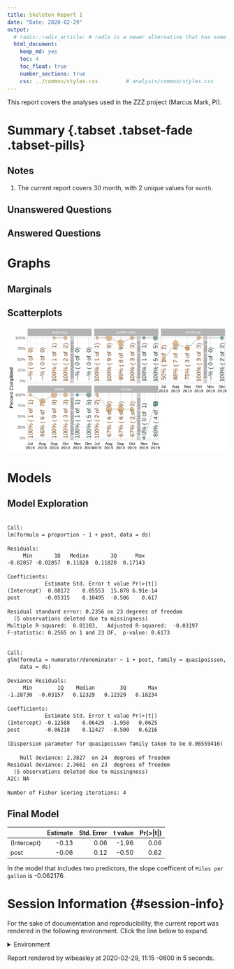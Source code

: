 ```yaml
---
title: Skeleton Report 1
date: "Date: 2020-02-29"
output:
  # radix::radix_article: # radix is a newer alternative that has some advantages over `html_document`.
  html_document:
    keep_md: yes
    toc: 4
    toc_float: true
    number_sections: true
    css: ../common/styles.css         # analysis/common/styles.css
---
```


This report covers the analyses used in the ZZZ project (Marcus Mark, PI).

<!--  Set the working directory to the repository's base directory; this assumes the report is nested inside of two directories.-->


<!-- Set the report-wide options, and point to the external code file. -->


<!-- Load 'sourced' R files.  Suppress the output when loading sources. -->


<!-- Load packages, or at least verify they're available on the local machine.  Suppress the output when loading packages. -->


<!-- Load any global functions and variables declared in the R file.  Suppress the output. -->


<!-- Declare any global functions specific to a Rmd output.  Suppress the output. -->


<!-- Load the datasets.   -->


<!-- Tweak the datasets.   -->


Summary {.tabset .tabset-fade .tabset-pills}
===========================================================================

Notes
---------------------------------------------------------------------------

1. The current report covers 30 month, with 2 unique values for `month`.


Unanswered Questions
---------------------------------------------------------------------------



Answered Questions
---------------------------------------------------------------------------


Graphs
===========================================================================


Marginals
---------------------------------------------------------------------------




Scatterplots
---------------------------------------------------------------------------

![](figure-png/scatterplots-1.png)<!-- -->


Models
===========================================================================

Model Exploration
---------------------------------------------------------------------------

```

Call:
lm(formula = proportion ~ 1 + post, data = ds)

Residuals:
     Min       1Q   Median       3Q      Max 
-0.82857 -0.02857  0.11828  0.11828  0.17143 

Coefficients:
            Estimate Std. Error t value Pr(>|t|)
(Intercept)  0.88172    0.05553  15.878 6.91e-14
post        -0.05315    0.10495  -0.506    0.617

Residual standard error: 0.2356 on 23 degrees of freedom
  (5 observations deleted due to missingness)
Multiple R-squared:  0.01103,	Adjusted R-squared:  -0.03197 
F-statistic: 0.2565 on 1 and 23 DF,  p-value: 0.6173
```

```

Call:
glm(formula = numerator/denominator ~ 1 + post, family = quasipoisson, 
    data = ds)

Deviance Residuals: 
     Min        1Q    Median        3Q       Max  
-1.28730  -0.03157   0.12329   0.12329   0.18234  

Coefficients:
            Estimate Std. Error t value Pr(>|t|)
(Intercept) -0.12588    0.06429  -1.958   0.0625
post        -0.06218    0.12427  -0.500   0.6216

(Dispersion parameter for quasipoisson family taken to be 0.06559416)

    Null deviance: 2.3827  on 24  degrees of freedom
Residual deviance: 2.3661  on 23  degrees of freedom
  (5 observations deleted due to missingness)
AIC: NA

Number of Fisher Scoring iterations: 4
```


Final Model
---------------------------------------------------------------------------


|            | Estimate| Std. Error| t value| Pr(>&#124;t&#124;)|
|:-----------|--------:|----------:|-------:|------------------:|
|(Intercept) |    -0.13|       0.06|   -1.96|               0.06|
|post        |    -0.06|       0.12|   -0.50|               0.62|

In the model that includes two predictors, the slope coefficent of `Miles per gallon` is -0.062176.


Session Information {#session-info}
===========================================================================

For the sake of documentation and reproducibility, the current report was rendered in the following environment.  Click the line below to expand.

<details>
  <summary>Environment <span class="glyphicon glyphicon-plus-sign"></span></summary>

```
─ Session info ───────────────────────────────────────────────────────────────
 setting  value                       
 version  R version 3.6.2 (2019-12-12)
 os       Ubuntu 19.10                
 system   x86_64, linux-gnu           
 ui       X11                         
 language (EN)                        
 collate  en_US.UTF-8                 
 ctype    en_US.UTF-8                 
 tz       America/Chicago             
 date     2020-02-29                  

─ Packages ───────────────────────────────────────────────────────────────────
 package     * version date       lib source        
 assertthat    0.2.1   2019-03-21 [1] CRAN (R 3.6.1)
 backports     1.1.5   2019-10-02 [1] CRAN (R 3.6.1)
 callr         3.4.2   2020-02-12 [1] CRAN (R 3.6.2)
 cli           2.0.1   2020-01-08 [1] CRAN (R 3.6.1)
 colorspace    1.4-1   2019-03-18 [1] CRAN (R 3.6.1)
 config        0.3     2018-03-27 [1] CRAN (R 3.6.1)
 crayon        1.3.4   2017-09-16 [1] CRAN (R 3.6.1)
 desc          1.2.0   2018-05-01 [1] CRAN (R 3.6.1)
 devtools      2.2.2   2020-02-17 [1] CRAN (R 3.6.2)
 digest        0.6.24  2020-02-12 [1] CRAN (R 3.6.2)
 dplyr         0.8.4   2020-01-31 [1] CRAN (R 3.6.2)
 ellipsis      0.3.0   2019-09-20 [1] CRAN (R 3.6.1)
 evaluate      0.14    2019-05-28 [1] CRAN (R 3.6.1)
 fansi         0.4.1   2020-01-08 [1] CRAN (R 3.6.1)
 farver        2.0.3   2020-01-16 [1] CRAN (R 3.6.1)
 fs            1.3.1   2019-05-06 [1] CRAN (R 3.6.1)
 ggplot2     * 3.2.1   2019-08-10 [1] CRAN (R 3.6.1)
 glue          1.3.1   2019-03-12 [1] CRAN (R 3.6.1)
 gtable        0.3.0   2019-03-25 [1] CRAN (R 3.6.1)
 highr         0.8     2019-03-20 [1] CRAN (R 3.6.1)
 hms           0.5.3   2020-01-08 [1] CRAN (R 3.6.1)
 htmltools     0.4.0   2019-10-04 [1] CRAN (R 3.6.1)
 import        1.1.0   2015-06-22 [1] CRAN (R 3.6.1)
 knitr       * 1.28    2020-02-06 [1] CRAN (R 3.6.2)
 labeling      0.3     2014-08-23 [1] CRAN (R 3.6.1)
 lazyeval      0.2.2   2019-03-15 [1] CRAN (R 3.6.1)
 lifecycle     0.1.0   2019-08-01 [1] CRAN (R 3.6.1)
 magrittr      1.5     2014-11-22 [1] CRAN (R 3.6.1)
 memoise       1.1.0   2017-04-21 [1] CRAN (R 3.6.1)
 munsell       0.5.0   2018-06-12 [1] CRAN (R 3.6.1)
 pillar        1.4.3   2019-12-20 [1] CRAN (R 3.6.1)
 pkgbuild      1.0.6   2019-10-09 [1] CRAN (R 3.6.1)
 pkgconfig     2.0.3   2019-09-22 [1] CRAN (R 3.6.1)
 pkgload       1.0.2   2018-10-29 [1] CRAN (R 3.6.1)
 prettyunits   1.1.1   2020-01-24 [1] CRAN (R 3.6.2)
 processx      3.4.2   2020-02-09 [1] CRAN (R 3.6.2)
 ps            1.3.2   2020-02-13 [1] CRAN (R 3.6.2)
 purrr         0.3.3   2019-10-18 [1] CRAN (R 3.6.1)
 R6            2.4.1   2019-11-12 [1] CRAN (R 3.6.1)
 Rcpp          1.0.3   2019-11-08 [1] CRAN (R 3.6.1)
 readr         1.3.1   2018-12-21 [1] CRAN (R 3.6.1)
 remotes       2.1.1   2020-02-15 [1] CRAN (R 3.6.2)
 rlang         0.4.4   2020-01-28 [1] CRAN (R 3.6.2)
 rmarkdown     2.1     2020-01-20 [1] CRAN (R 3.6.2)
 rprojroot     1.3-2   2018-01-03 [1] CRAN (R 3.6.1)
 scales        1.1.0   2019-11-18 [1] CRAN (R 3.6.1)
 sessioninfo   1.1.1   2018-11-05 [1] CRAN (R 3.6.1)
 stringi       1.4.6   2020-02-17 [1] CRAN (R 3.6.2)
 stringr       1.4.0   2019-02-10 [1] CRAN (R 3.6.1)
 testthat      2.3.1   2019-12-01 [1] CRAN (R 3.6.1)
 tibble        2.1.3   2019-06-06 [1] CRAN (R 3.6.1)
 tidyr         1.0.2   2020-01-24 [1] CRAN (R 3.6.2)
 tidyselect    1.0.0   2020-01-27 [1] CRAN (R 3.6.2)
 usethis       1.5.1   2019-07-04 [1] CRAN (R 3.6.1)
 vctrs         0.2.3   2020-02-20 [1] CRAN (R 3.6.2)
 withr         2.1.2   2018-03-15 [1] CRAN (R 3.6.1)
 xfun          0.12    2020-01-13 [1] CRAN (R 3.6.1)
 yaml          2.2.1   2020-02-01 [1] CRAN (R 3.6.2)

[1] /home/wibeasley/R/x86_64-pc-linux-gnu-library/3.6
[2] /usr/local/lib/R/site-library
[3] /usr/lib/R/site-library
[4] /usr/lib/R/library
```
</details>



Report rendered by wibeasley at 2020-02-29, 11:15 -0600 in 5 seconds.
